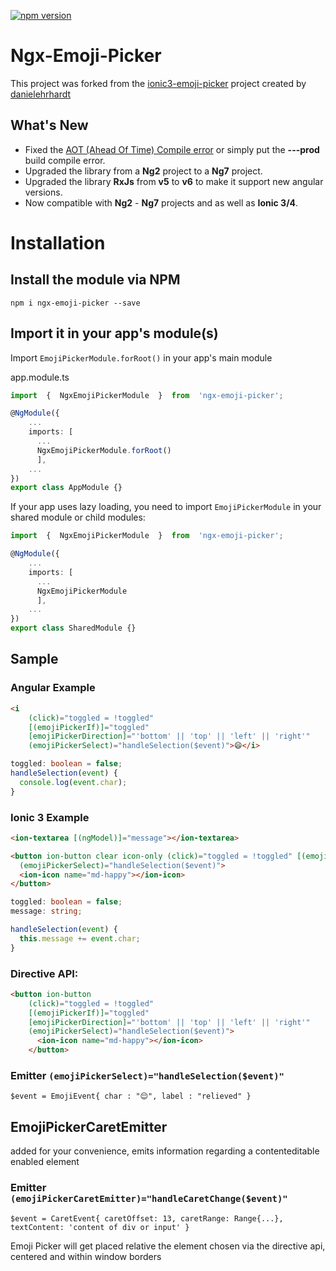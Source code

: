 
[![npm version](https://badge.fury.io/js/ngx-emoji-picker.svg)](https://badge.fury.io/js/ngx-emoji-picker)

# Ngx-Emoji-Picker
This project was forked from the [ionic3-emoji-picker](https://github.com/danielehrhardt/ionic3-emoji-picker) project created by [danielehrhardt](https://github.com/danielehrhardt)

## What's New
 - Fixed the [AOT (Ahead Of Time) Compile error](https://github.com/danielehrhardt/ionic3-emoji-picker/issues/8) or simply put the **---prod** build compile error.
 - Upgraded the library from a **Ng2** project to a **Ng7** project.
 - Upgraded the library **RxJs** from **v5**  to **v6** to make it support new angular versions.
 - Now compatible with **Ng2** - **Ng7** projects and as well as **Ionic 3/4**.
 

# Installation

## Install the module via NPM

```shell
npm i ngx-emoji-picker --save
```

## Import it in your app's module(s)

Import `EmojiPickerModule.forRoot()` in your app's main module

app.module.ts

```ts
import  {  NgxEmojiPickerModule  }  from  'ngx-emoji-picker';

@NgModule({
    ...
    imports: [
      ...
      NgxEmojiPickerModule.forRoot()
      ],
    ...
})
export class AppModule {}
```

If your app uses lazy loading, you need to import `EmojiPickerModule` in your shared module or child modules:

```ts
import  {  NgxEmojiPickerModule  }  from  'ngx-emoji-picker';

@NgModule({
    ...
    imports: [
      ...
      NgxEmojiPickerModule
      ],
    ...
})
export class SharedModule {}
```

## Sample
### Angular Example
```html
<i
    (click)="toggled = !toggled"
    [(emojiPickerIf)]="toggled"
    [emojiPickerDirection]="'bottom' || 'top' || 'left' || 'right'"
    (emojiPickerSelect)="handleSelection($event)">😄</i>
```

```ts
toggled: boolean = false;
handleSelection(event) {
  console.log(event.char);
}
```


### Ionic 3 Example
```html
<ion-textarea [(ngModel)]="message"></ion-textarea>

<button ion-button clear icon-only (click)="toggled = !toggled" [(emojiPickerIf)]="toggled" [emojiPickerDirection]="'top'"
  (emojiPickerSelect)="handleSelection($event)">
  <ion-icon name="md-happy"></ion-icon>
</button>
```

```ts
toggled: boolean = false;
message: string;

handleSelection(event) {
  this.message += event.char;
}
```

### Directive API:

```html
<button ion-button
    (click)="toggled = !toggled"
    [(emojiPickerIf)]="toggled"
    [emojiPickerDirection]="'bottom' || 'top' || 'left' || 'right'"
    (emojiPickerSelect)="handleSelection($event)">
      <ion-icon name="md-happy"></ion-icon>
    </button>
```

### Emitter `(emojiPickerSelect)="handleSelection($event)"`

```
$event = EmojiEvent{ char : "😌", label : "relieved" }
```

## EmojiPickerCaretEmitter

added for your convenience, emits information regarding a contenteditable enabled element

### Emitter `(emojiPickerCaretEmitter)="handleCaretChange($event)"`

```
$event = CaretEvent{ caretOffset: 13, caretRange: Range{...}, textContent: 'content of div or input' }
```

Emoji Picker will get placed relative the element chosen via the directive api, centered and within window borders
